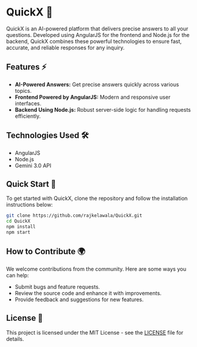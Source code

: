 # QuickX 🚀

QuickX is an AI-powered platform that delivers precise answers to all your questions. Developed using AngularJS for the frontend and Node.js for the backend, QuickX combines these powerful technologies to ensure fast, accurate, and reliable responses for any inquiry.

## Features ⚡

- **AI-Powered Answers:** Get precise answers quickly across various topics.
- **Frontend Powered by AngularJS:** Modern and responsive user interfaces.
- **Backend Using Node.js:** Robust server-side logic for handling requests efficiently.

## Technologies Used 🛠️

- AngularJS
- Node.js
- Gemini 3.0 API
  
## Quick Start 🚀

To get started with QuickX, clone the repository and follow the installation instructions below:

```bash
git clone https://github.com/rajkelawala/QuickX.git
cd QuickX
npm install
npm start
```

## How to Contribute 🌍

We welcome contributions from the community. Here are some ways you can help:

- Submit bugs and feature requests.
- Review the source code and enhance it with improvements.
- Provide feedback and suggestions for new features.

## License 📄

This project is licensed under the MIT License - see the [LICENSE](LICENSE) file for details.
